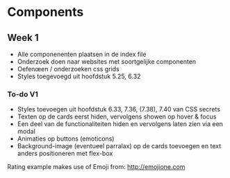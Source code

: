 # Components

## Week 1
- Alle componenenten plaatsen in de index file
- Onderzoek doen naar websites met soortgelijke componenten
- Oefenœen / onderzoeken css grids
- Styles toegevoegd uit hoofdstuk 5.25, 6.32

### To-do V1
- Styles toevoegen uit hoofdstuk 6.33, 7.36, (7.38), 7.40 van CSS secrets
- Texten op de cards eerst hiden, vervolgens showen op hover & focus
- Een deel van de functionaliteiten hiden en vervolgens laten zien via een modal
- Animaties op buttons (emoticons)
- Background-image (eventueel parralax) op de cards toevoegen en text anders positioneren met flex-box

Rating example makes use of Emoji from: http://emojione.com